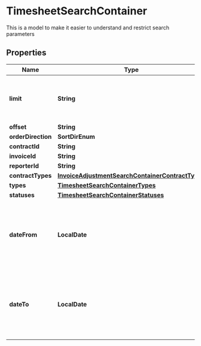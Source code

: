 

# TimesheetSearchContainer

This is a model to make it easier to understand and restrict search parameters

## Properties

| Name | Type | Description | Notes |
|------------ | ------------- | ------------- | -------------|
|**limit** | **String** | Return a page of results with given number of records. |  [optional] |
|**offset** | **String** |  |  [optional] |
|**orderDirection** | **SortDirEnum** |  |  [optional] |
|**contractId** | **String** |  |  [optional] |
|**invoiceId** | **String** |  |  [optional] |
|**reporterId** | **String** |  |  [optional] |
|**contractTypes** | [**InvoiceAdjustmentSearchContainerContractTypes**](InvoiceAdjustmentSearchContainerContractTypes.md) |  |  [optional] |
|**types** | [**TimesheetSearchContainerTypes**](TimesheetSearchContainerTypes.md) |  |  [optional] |
|**statuses** | [**TimesheetSearchContainerStatuses**](TimesheetSearchContainerStatuses.md) |  |  [optional] |
|**dateFrom** | **LocalDate** | Short date in format ISO-8601 (YYYY-MM-DD). For example 2022-12-31. |  [optional] |
|**dateTo** | **LocalDate** | Short date in format ISO-8601 (YYYY-MM-DD). For example 2022-12-31. |  [optional] |



